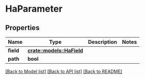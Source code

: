 # HaParameter

## Properties

Name | Type | Description | Notes
------------ | ------------- | ------------- | -------------
**field** | [**crate::models::HaField**](HA_Field.md) |  | 
**path** | **bool** |  | 

[[Back to Model list]](../README.md#documentation-for-models) [[Back to API list]](../README.md#documentation-for-api-endpoints) [[Back to README]](../README.md)


